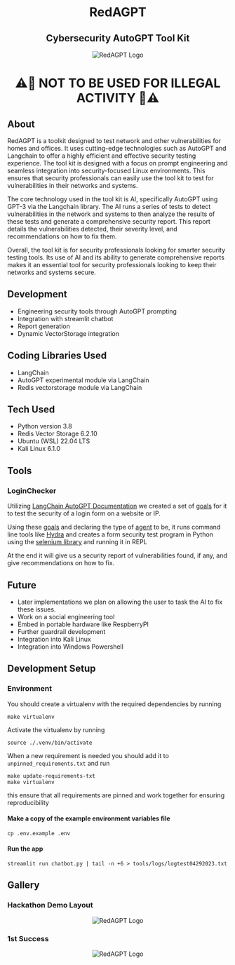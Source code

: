 <h1 align="center">RedAGPT</h1>

<h2 align="center"> Cybersecurity AutoGPT Tool Kit </h2>

<p align="center" >
    <img src="imgs/web_icon.png" alt="RedAGPT Logo" align="center">
</p>

<h1 align="center"><b>⚠️🔴 NOT TO BE USED FOR ILLEGAL ACTIVITY 🔴⚠️</b></h1>

## About

RedAGPT is a toolkit designed to test network and other vulnerabilities for homes and offices. It uses cutting-edge technologies such as AutoGPT and Langchain to offer a highly efficient and effective security testing experience. The tool kit is designed with a focus on prompt engineering and seamless integration into security-focused Linux environments. This ensures that security professionals can easily use the tool kit to test for vulnerabilities in their networks and systems. 

The core technology used in the tool kit is AI, specifically AutoGPT using GPT-3 via the Langchain library. The AI runs a series of tests to detect vulnerabilities in the network and systems to then analyze the results of these tests and generate a comprehensive security report. This report details the vulnerabilities detected, their severity level, and recommendations on how to fix them. 

Overall, the tool kit is for security professionals looking for smarter security testing tools. Its use of AI and its ability to generate comprehensive reports makes it an essential tool for security professionals looking to keep their networks and systems secure.

## Development
* Engineering security tools through AutoGPT prompting
* Integration with streamlit chatbot
* Report generation
* Dynamic VectorStorage integration

## Coding Libraries Used
* LangChain
* AutoGPT experimental module via LangChain
* Redis vectorstorage module via LangChain

## Tech Used
* Python version 3.8
* Redis Vector Storage 6.2.10
* Ubuntu (WSL) 22.04 LTS
* Kali Linux 6.1.0

## Tools
### LoginChecker
Utilizing [LangChain AutoGPT Documentation](https://github.com/hwchase17/langchain/blob/master/docs/use_cases/autonomous_agents/autogpt.ipynb) we created a set of [goals](https://github.com/shamantechnology/RedAGPT/blob/master/tools/login_checker.py#L65) for it to test the security of a login form on a website or IP.

Using these [goals](https://github.com/shamantechnology/RedAGPT/blob/master/tools/login_checker.py#L65) and declaring the type of [agent](https://github.com/shamantechnology/RedAGPT/blob/master/tools/login_checker.py#L126) to be, it runs command line tools like [Hydra](https://www.kali.org/tools/hydra/) and creates a form security test program in Python using the [selenium library](https://selenium-python.readthedocs.io/) and running it in REPL

At the end it will give us a security report of vulnerabilities found, if any, and give recommendations on how to fix.

## Future
* Later implementations we plan on allowing the user to task the AI to fix these issues.
* Work on a social engineering tool
* Embed in portable hardware like RespberryPI
* Further guardrail development
* Integration into Kali Linux
* Integration into Windows Powershell

## Development Setup

### Environment
You should create a virtualenv with the required dependencies by running

```
make virtualenv
```

Activate the virtualenv by running
```
source ./.venv/bin/activate
```

When a new requirement is needed you should add it to `unpinned_requirements.txt` and run
```
make update-requirements-txt
make virtualenv
```
this ensure that all requirements are pinned and work together for ensuring reproducibility

#### Make a copy of the example environment variables file
```
cp .env.example .env
```

#### Run the app
```
streamlit run chatbot.py | tail -n +6 > tools/logs/logtest04292023.txt
```

## Gallery

### Hackathon Demo Layout
<p align="center" >
    <img src="imgs/demo.png" alt="RedAGPT Logo" align="center">
</p>

### 1st Success
<p align="center" >
    <img src="imgs/success_final.png" alt="RedAGPT Logo" align="center">
</p>
